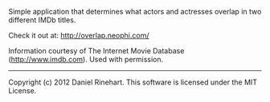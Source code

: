 Simple application that determines what actors and actresses overlap in two different IMDb titles.

Check it out at: http://overlap.neophi.com/

Information courtesy of The Internet Movie Database (http://www.imdb.com). Used with permission.

----
Copyright (c) 2012 Daniel Rinehart. This software is licensed under the MIT License.
